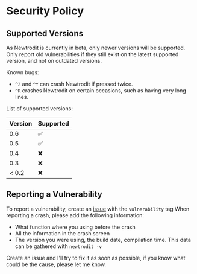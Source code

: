 # Security Policy

## Supported Versions

As Newtrodit is currently in beta, only newer versions will be supported. Only report old vulnerabilities if they still exist on the latest supported version, and not on outdated versions.  

Known bugs:  
 - `^Z` and `^Y` can crash Newtrodit if pressed twice.
 - `^R` crashes Newtrodit on certain occasions, such as having very long lines.

List of supported versions:

| Version | Supported          |
| ------- | ------------------ |
| 0.6     | :white_check_mark: |
| 0.5     | :white_check_mark: |
| 0.4     | :x:                |
| 0.3     | :x:                |
| < 0.2   | :x:                |

## Reporting a Vulnerability

To report a vulnerability, create an [issue](https://github.com/anic17/Newtrodit/issues) with the `vulnerability` tag
When reporting a crash, please add the following information:

 - What function where you using before the crash
 - All the information in the crash screen
 - The version you were using, the build date, compilation time. This data can be gathered with `newtrodit -v`
 
 Create an issue and I'll try to fix it as soon as possible, if you know what could be the cause, please let me know.
